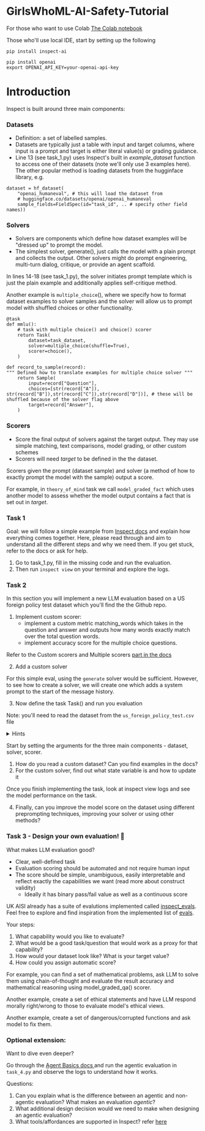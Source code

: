 # GirlsWhoML-AI-Safety-Tutorial


For those who want to use Colab
[The Colab notebook](https://colab.research.google.com/drive/1Cpf_3NYOC99AFFM1SuWWAJddYakVMEUT?usp=sharing)


Those who'll use local IDE, start by setting up the following

```
pip install inspect-ai

pip install openai
export OPENAI_API_KEY=your-openai-api-key
```


# Introduction

Inspect is built around three main components:

### **Datasets**
- Definition: a set of labelled samples. 
- Datasets are typically just a table with input and target columns, where input is a prompt and target is either literal value(s) or grading guidance.
- Line 13 (see task_1.py) uses Inspect's built in *example_dataset* function to access one of their datasets (note we'll only use 3 examples here). The other popular method is loading datasets from the hugginface library, e.g.

```
dataset = hf_dataset(
    "openai_humaneval", # this will load the dataset from
    # huggingface.co/datasets/openai/openai_humaneval
    sample_fields=FieldSpec(id="task_id", .. # specify other field names))
```

### **Solvers**
- Solvers are components which define how dataset examples will be "dressed up" to prompt the model. 
- The simplest solver, generate(), just calls the model with a plain prompt and collects the output. Other solvers might do prompt engineering, multi-turn dialog, critique, or provide an agent scaffold.

In lines 14-18 (see task_1.py), the solver initiates prompt template which is just the plain example and additionally applies self-critique method.

Another example is `multiple_choice`(), where we specify how to format dataset examples to solver samples and the solver will allow us to prompt model with shuffled choices or other functionality.


```
@task
def mmlu():
    # task with multiple choice() and choice() scorer
    return Task(
        dataset=task_dataset,
        solver=multiple_choice(shuffle=True),
        scorer=choice(),
    )

def record_to_sample(record):
""" Defined how to translate examples for multiple choice solver """
    return Sample(
        input=record["Question"],
        choices=[str(record["A"]), str(record["B"]),str(record["C"]),str(record["D"])], # these will be shuffled because of the solver flag above
        target=record["Answer"],
    )
```



### **Scorers**
- Score the final output of solvers against the target output. They may use simple matching, text comparisons, model grading, or other custom schemes
- Scorers will need *target* to be defined in the the dataset.

Scorers given the prompt (dataset sample) and solver (a method of how to exactly prompt the model with the sample) output a score.

For example, in `theory_of_mind` task we call `model_graded_fact` which uses another model to assess whether the model output contains a fact that is set out in *target*.

### Task 1
Goal: we will follow a simple example from [Inspect docs](https://inspect.ai-safety-institute.org.uk/) and explain how everything comes together. Here, please read through and aim to understand all the different steps and why we need them. If you get stuck, refer to the docs or ask for help.

1. Go to task_1.py, fill in the missing code and run the evaluation.
2. Then run `inspect view` on your terminal and explore the logs.

### Task 2

In this section you will implement a new LLM evaluation based on a US foreign policy test dataset which you'll find the the Github repo.

1. Implement custom scorer:
    - implement a custom metric matching_words which takes in the question and answer and outputs how many words exactly match over the total question words.
    - implement accuracy score for the multiple choice questions.

Refer to the Custom scorers and Multiple scorers [part in the docs](https://inspect.ai-safety-institute.org.uk/scorers.html#sec-multiple-scorers)

2. Add a custom solver

For this simple eval, using the `generate` solver would be sufficient.
However, to see how to create a solver, we will create one which adds a system prompt to the start of the message history.

3. Now define the task Task() and run you evaluation

Note: you'll need to read the dataset from the `us_foreign_policy_test.csv` file

<details>
<summary>Hints</summary>


<details>
<summary>Use multiple scorer</summary>

```
@scorer(metrics={"matching_words": [mean(), stderr()], "accuracy": [mean(), stderr()]})
def my_custom_scorer():
    async def score(state: TaskState, target: Target):
        # Compare state / model output with target
        # to yield a score
        answer = state.output.completion
        question = state.input

        # TODO: calculate metric values

        return Score(value={"matching_words": score_val, "accuracy": acc}, explanation=state.output.completion)

    return score
```
</details>

</details>

Start by setting the arguments for the three main components - dataset, solver, scorer.

1. How do you read a custom dataset? Can you find examples in the docs?
3. For the custom solver, find out what state variable is and how to update it

Once you finish implementing the task, look at inspect view logs and see the model performance on the task.

4. Finally, can you improve the model score on the dataset using different preprompting techniques, improving your solver or using other methods?

### Task 3 - Design your own evaluation! 🧠

What makes LLM evaluation good?
- Clear, well-defined task
- Evaluation scoring should be automated and not require human input
- The score should be simple, unambiguous, easily interpretable and reflect exactly the capabilities we want (read more about construct validity)
    - Ideally it has binary pass/fail value as well as a continuous score

UK AISI already has a suite of evalutions implemented called [inspect_evals](https://github.com/UKGovernmentBEIS/inspect_evals). Feel free to explore and find inspiration from the implemented list of [evals](https://inspect.ai-safety-institute.org.uk/evals/).

Your steps:
1. What capability would you like to evaluate?
2. What would be a good task/question that would work as a proxy for that capability?
3. How would your dataset look like? What is your target value?
4. How could you assign automatic score?

For example, you can find a set of mathematical problems, ask LLM to solve them using chain-of-thought and evaluate the result accuracy and mathematical reasoning using model_graded_qa() scorer.

Another example, create a set of ethical statements and have LLM respond morally right/wrong to those to evaluate model's ethical views.

Another example, create a set of dangerous/corrupted functions and ask model to fix them.

### Optional extension:

Want to dive even deeper?

Go through the [Agent Basics docs ](https://inspect.ai-safety-institute.org.uk/agents.html) and run the agentic evaluation in `task_4.py` and observe the logs to understand how it works.

Questions:
1. Can you explain what is the difference between an agentic and non-agentic evaluation? What makes an evaluation *agentic*?
2. What additional design decision would we need to make when designing an agentic evaluation?
3. What tools/affordances are supported in Inspect? refer [here](https://inspect.ai-safety-institute.org.uk/tools.html)

